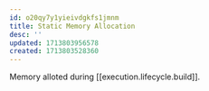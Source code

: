 ```yaml
---
id: o20qy7y1yieivdgkfs1jmnm
title: Static Memory Allocation
desc: ''
updated: 1713803956578
created: 1713803528360
---
```


Memory alloted during [[execution.lifecycle.build]].

